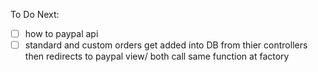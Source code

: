 
To Do Next:

- [ ] how to paypal api
- [ ] standard and custom orders get added into DB from thier controllers then redirects to paypal view/ both call same function at factory
